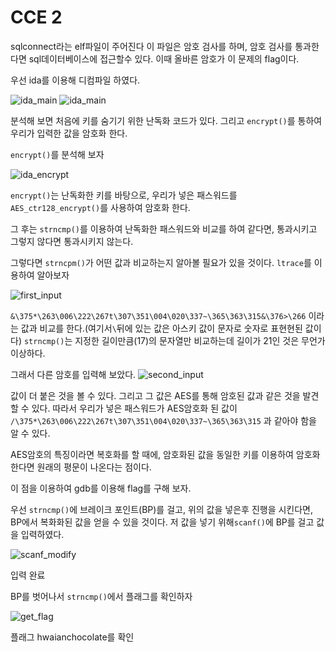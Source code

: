 # CCE 2

sqlconnect라는 elf파일이 주어진다
이 파일은 암호 검사를 하며, 암호 검사를 통과한다면 sql데이터베이스에 접근할수 있다.
이때 올바른 암호가 이 문제의 flag이다.

우선 ida를 이용해 디컴파일 하였다.

![ida_main](ida_main0.PNG)
![ida_main](ida_main.PNG)

분석해 보면 처음에 키를 숨기기 위한 난독화 코드가 있다.
그리고 `encrypt()`를 통하여 우리가 입력한 값을 암호화 한다.

`encrypt()`를 분석해 보자

![ida_encrypt](ida_encrypt.PNG)

`encrypt()`는 난독화한 키를 바탕으로, 우리가 넣은 패스워드를 `AES_ctr128_encrypt()`를 사용하여 암호화 한다.

그 후는 `strncmp()`를 이용하여 난독화한 패스워드와 비교를 하여 같다면, 통과시키고 그렇지 않다면 통과시키지 않는다.

그렇다면 `strncpm()`가 어떤 값과 비교하는지 알아볼 필요가 있을 것이다.
`ltrace`를 이용하여 알아보자

![first_input](first_input.PNG)

`&\375*\263\006\222\267t\307\351\004\020\337~\365\363\315&\376>\266`
이라는 값과 비교를 한다.(여기서`\`뒤에 있는 값은 아스키 값이 문자로 숫자로 표현현된 값이다)
`strncmp()`는 지정한 길이만큼(17)의 문자열만 비교하는데 길이가 21인 것은 무언가 이상하다.

그래서 다른 암호를 입력해 보았다.
![second_input](second_input.PNG)

값이 더 붙은 것을 볼 수 있다. 그리고 그 값은 AES를 통해 암호된 값과 같은 것을 발견할 수 있다.
따라서 우리가 넣은 패스워드가 AES암호화 된 값이
`/\375*\263\006\222\267t\307\351\004\020\337~\365\363\315`
과 같아야 함을 알 수 있다.

AES암호의 특징이라면 복호화를 할 때에, 암호화된 값을 동일한 키를 이용하여 암호화 한다면 원래의 평문이 나온다는 점이다.

이 점을 이용하여 gdb를 이용해 flag를 구해 보자.

우선 `strncmp()`에 브레이크 포인트(BP)를 걸고, 위의 값을 넣은후 진행을 시킨다면, BP에서 복화화된 값을 얻을 수 있을 것이다.
저 값을 넣기 위해`scanf()`에 BP를 걸고 값을 입력하였다.

![scanf_modify](scanf_modify.PNG)

입력 완료

BP를 벗어나서 `strncmp()`에서 플래그를 확인하자

![get_flag](get_flag.PNG)

플래그 hwaianchocolate를 확인
